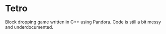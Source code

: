 # Tetro
Block dropping game written in C++ using Pandora.
Code is still a bit messy and underdocumented.
